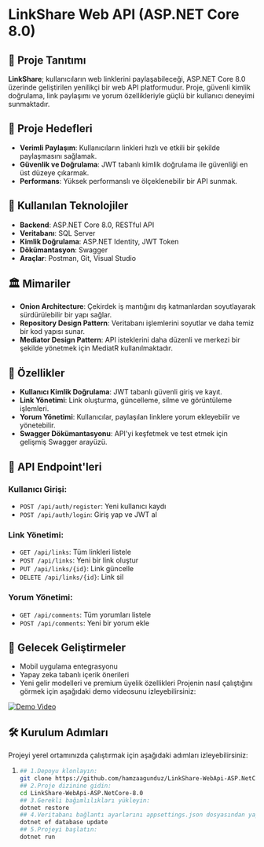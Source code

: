 # LinkShare Web API (ASP.NET Core 8.0)

## 📖 Proje Tanıtımı
**LinkShare**; kullanıcıların web linklerini paylaşabileceği, ASP.NET Core 8.0 üzerinde geliştirilen yenilikçi bir web API platformudur. Proje, güvenli kimlik doğrulama, link paylaşımı ve yorum özellikleriyle güçlü bir kullanıcı deneyimi sunmaktadır.

## 🎯 Proje Hedefleri
- **Verimli Paylaşım**: Kullanıcıların linkleri hızlı ve etkili bir şekilde paylaşmasını sağlamak.
- **Güvenlik ve Doğrulama**: JWT tabanlı kimlik doğrulama ile güvenliği en üst düzeye çıkarmak.
- **Performans**: Yüksek performanslı ve ölçeklenebilir bir API sunmak.

## 🔧 Kullanılan Teknolojiler
- **Backend**: ASP.NET Core 8.0, RESTful API
- **Veritabanı**: SQL Server
- **Kimlik Doğrulama**: ASP.NET Identity, JWT Token
- **Dökümantasyon**: Swagger
- **Araçlar**: Postman, Git, Visual Studio

## 🏛️ Mimariler
- **Onion Architecture**: Çekirdek iş mantığını dış katmanlardan soyutlayarak sürdürülebilir bir yapı sağlar.
- **Repository Design Pattern**: Veritabanı işlemlerini soyutlar ve daha temiz bir kod yapısı sunar.
- **Mediator Design Pattern**: API isteklerini daha düzenli ve merkezi bir şekilde yönetmek için MediatR kullanılmaktadır.

## 🚀 Özellikler
- **Kullanıcı Kimlik Doğrulama**: JWT tabanlı güvenli giriş ve kayıt.
- **Link Yönetimi**: Link oluşturma, güncelleme, silme ve görüntüleme işlemleri.
- **Yorum Yönetimi**: Kullanıcılar, paylaşılan linklere yorum ekleyebilir ve yönetebilir.
- **Swagger Dökümantasyonu**: API'yi keşfetmek ve test etmek için gelişmiş Swagger arayüzü.

## 📂 API Endpoint'leri

### Kullanıcı Girişi:
- `POST /api/auth/register`: Yeni kullanıcı kaydı
- `POST /api/auth/login`: Giriş yap ve JWT al

### Link Yönetimi:
- `GET /api/links`: Tüm linkleri listele
- `POST /api/links`: Yeni bir link oluştur
- `PUT /api/links/{id}`: Link güncelle
- `DELETE /api/links/{id}`: Link sil

### Yorum Yönetimi:
- `GET /api/comments`: Tüm yorumları listele
- `POST /api/comments`: Yeni bir yorum ekle

## 📅 Gelecek Geliştirmeler
- Mobil uygulama entegrasyonu
- Yapay zeka tabanlı içerik önerileri
- Yeni gelir modelleri ve premium üyelik özellikleri
Projenin nasıl çalıştığını görmek için aşağıdaki demo videosunu izleyebilirsiniz:

[![Demo Video](https://img.youtube.com/vi/KoCqKC_lOBQ/0.jpg)](https://www.youtube.com/watch?v=64fkeQKqawk)
  
## 🛠️ Kurulum Adımları
Projeyi yerel ortamınızda çalıştırmak için aşağıdaki adımları izleyebilirsiniz:

1. 
   ```bash
   ## 1.Depoyu klonlayın:
   git clone https://github.com/hamzaagunduz/LinkShare-WebApi-ASP.NetCore-8.0.git
   ## 2.Proje dizinine gidin:
   cd LinkShare-WebApi-ASP.NetCore-8.0
   ## 3.Gerekli bağımlılıkları yükleyin:
   dotnet restore
   ## 4.Veritabanı bağlantı ayarlarını appsettings.json dosyasından yapılandırın.
   dotnet ef database update
   ## 5.Projeyi başlatın:
   dotnet run



